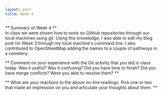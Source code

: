 ```yaml
---
layout: post
title: Week 4
---
```


** Summary of Week 4 **  
In class we were shown how to work on GitHub repositories through our local
machines using git. Using this knowledge, I was able to edit my blog post for
Week 3 through my local machine's command line. I also contributed to OpenStreetMap
adding the names to a couple of pathways in a cemetery.

** Comment on your experience with the Git activity that you did in class 
today. Was it useful? Was it confusing? Did you have time to finish? Did 
you have merge conflicts? Were you able to resolve them? **


** What are your reactions to the above on-line readings. Pick one or two
that made an impression on you and articulate your thoughts about them. **
